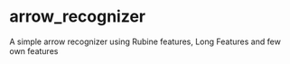 # arrow_recognizer
A simple arrow recognizer using Rubine features, Long Features and few own features
